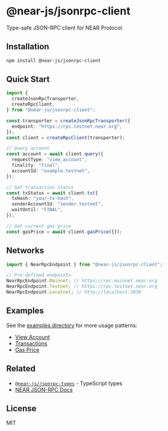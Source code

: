 # @near-js/jsonrpc-client

Type-safe JSON-RPC client for NEAR Protocol.

## Installation

```bash
npm install @near-js/jsonrpc-client
```

## Quick Start

```typescript
import {
  createJsonRpcTransporter,
  createRpcClient,
} from "@near-js/jsonrpc-client";

const transporter = createJsonRpcTransporter({
  endpoint: "https://rpc.testnet.near.org",
});
const client = createRpcClient(transporter);

// Query account
const account = await client.query({
  requestType: "view_account",
  finality: "final",
  accountId: "example.testnet",
});

// Get transaction status
const txStatus = await client.tx({
  txHash: "your-tx-hash",
  senderAccountId: "sender.testnet",
  waitUntil: "FINAL",
});

// Get current gas price
const gasPrice = await client.gasPrice({});
```

## Networks

```typescript
import { NearRpcEndpoint } from "@near-js/jsonrpc-client";

// Pre-defined endpoints
NearRpcEndpoint.Mainnet; // https://rpc.mainnet.near.org
NearRpcEndpoint.Testnet; // https://rpc.testnet.near.org
NearRpcEndpoint.Localnet; // http://localhost:3030
```

## Examples

See the [examples directory](../../examples) for more usage patterns:

- [View Account](../../examples/view-account.ts)
- [Transactions](../../examples/transactions.ts)
- [Gas Price](../../examples/gas.ts)

## Related

- [`@near-js/jsonrpc-types`](../jsonrpc-types) - TypeScript types
- [NEAR JSON-RPC Docs](https://docs.near.org/api/rpc/introduction)

## License

MIT
